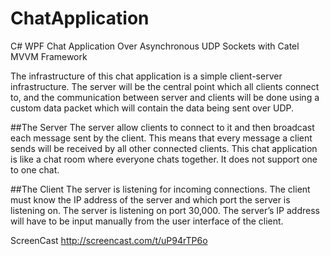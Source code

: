 # ChatApplication
C# WPF Chat Application Over Asynchronous UDP Sockets with Catel MVVM Framework

The infrastructure of this chat application is a simple client-server infrastructure.
The server will be the central point which all clients connect to, and the communication between server and 
clients will be done using a custom data packet which will contain the data being sent over UDP.

##The Server
The server  allow clients to connect to it and then broadcast each message sent by the client. 
This means that every message a client sends will be received by all other connected clients. 
This chat application is like a chat room where everyone chats together. 
It does not support one to one chat.

##The Client
The server is listening for incoming connections. 
The client must know the IP address of the server and which port the server is listening on. 
The server is listening on port 30,000. 
The server’s IP address will have to be input manually from the user interface of the client. 

ScreenCast
http://screencast.com/t/uP94rTP6o